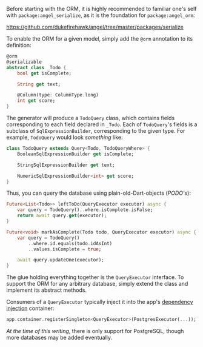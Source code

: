 Before starting with the ORM, it is highly recommended to familiar one's self with
`package:angel_serialize`, as it is the foundation for `package:angel_orm`:

https://github.com/dukefirehawk/angel/tree/master/packages/serialize

To enable the ORM for a given model, simply add the `@orm` annotation to its definition:

```dart
@orm
@serializable
abstract class _Todo {
    bool get isComplete;

    String get text;

    @Column(type: ColumnType.long)
    int get score;
}
```

The generator will produce a `TodoQuery` class, which contains fields corresponding to each field declared in `_Todo`.
Each of `TodoQuery`'s fields is a subclass of `SqlExpressionBuilder`, corresponding to the given type. For example, `TodoQuery`
would look *something* like:

```dart
class TodoQuery extends Query<Todo, TodoQueryWhere> {
    BooleanSqlExpressionBuilder get isComplete;

    StringSqlExpressionBuilder get text;

    NumericSqlExpressionBuilder<int> get score;
}
```

Thus, you can query the database using plain-old-Dart-objects (*PODO's*):

```dart
Future<List<Todo>> leftToDo(QueryExecutor executor) async {
    var query = TodoQuery()..where.isComplete.isFalse;
    return await query.get(executor);
}

Future<void> markAsComplete(Todo todo, QueryExecutor executor) async {
    var query = TodoQuery()
        ..where.id.equals(todo.idAsInt)
        ..values.isComplete = true;

    await query.updateOne(executor);
}
```

The glue holding everything together is the `QueryExecutor` interface. To support the ORM
for any arbitrary database, simply extend the class and implement its abstract methods.

Consumers of a `QueryExecutor` typically inject it into the app's
[dependency injection](../dependency-injection.md) container:

```dart
app.container.registerSingleton<QueryExecutor>(PostgresExecutor(...));
```

*At the time of this writing*, there is only support for PostgreSQL, though more databases may
be added eventually.
